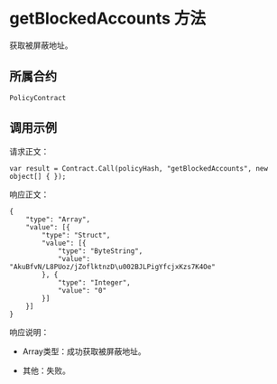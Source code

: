 # getBlockedAccounts 方法

获取被屏蔽地址。

## 所属合约

	PolicyContract

## 调用示例

请求正文：

```
var result = Contract.Call(policyHash, "getBlockedAccounts", new object[] { });
```

响应正文：

```
{
	"type": "Array",
	"value": [{
		"type": "Struct",
		"value": [{
			"type": "ByteString",
			"value": "AkuBfvN/L8PUoz/jZoflktnzD\u002BJLPigYfcjxKzs7K4Oe"
		}, {
			"type": "Integer",
			"value": "0"
		}]
	}]
}
```

响应说明：

- Array类型：成功获取被屏蔽地址。

- 其他：失败。
